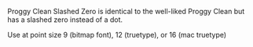 Proggy Clean Slashed Zero is identical to the well-liked Proggy Clean but has a slashed zero instead of a dot.

Use at point size 9 (bitmap font), 12 (truetype), or 16 (mac truetype)
